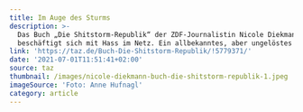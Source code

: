 ```yaml
---
title: Im Auge des Sturms
description: >-
  Das Buch „Die Shitstorm-Republik“ der ZDF-Journalistin Nicole Diekmann
  beschäftigt sich mit Hass im Netz. Ein allbekanntes, aber ungelöstes Problem.
link: 'https://taz.de/Buch-Die-Shitstorm-Republik/!5779371/'
date: '2021-07-01T11:51:41+02:00'
source: taz
thumbnail: /images/nicole-diekmann-buch-die-shitstorm-republik-1.jpeg
imageSource: 'Foto: Anne Hufnagl'
category: article
---
```


